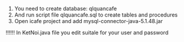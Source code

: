 1. You need to create database: qlquancafe
2. And run script file qlquancafe.sql to create tables and procedures
3. Open icafe project and add mysql-connector-java-5.1.48.jar




!!!!!! In KetNoi.java file you edit suitale for your user and password
